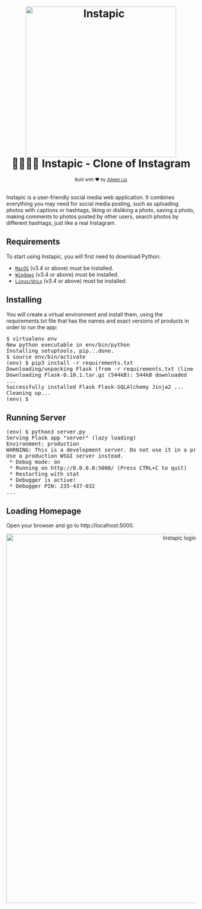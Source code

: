 <h1 align="center">
<a href="https://github.com/xinbeiliu/Instapic-project">
  <img alt="Instapic" src="https://www.brandchannel.com/wp-content/uploads/2016/05/instagram-new-logo-may-2016.jpg" width="400"></a>
  <br> 👍🏻👎🏻 Instapic - Clone of Instagram <br>
</h1>

<div align="center">
  <sub> Built with ❤︎ by
    <a href="https://github.com/xinbeiliu/">Aileen Liu</a>
</div>
<br>
  
Instapic is a user-friendly social media web application. It combines everything you may need for social media posting, such as uploading photos with captions or hashtags, liking or disliking a photo, saving a photo, making comments to photos posted by other users, search photos by different hashtags, just like a real Instagram.

## Requirements

To start using Instapic, you will first need to download Python:

- [`MacOS`](https://www.python.org/downloads/) (v3.4 or above) must be installed.
- [`Windows`](https://www.python.org/downloads/windows/) (v3.4 or above) must be installed.
- [`Linux/Unix`](https://www.python.org/downloads/source/) (v3.4 or above) must be installed.

## Installing

<p>You will create a virtual environment and install them, using the requirements.txt
file that has the names and exact versions of products in order to run the app:</p>
<pre>
$ <span>virtualenv</span> <span>env</span>
New python executable in env/bin/python
Installing setuptools, pip...done.
$ <span>source env/bin/activate</span>
(env) $ <span>pip3</span> <span>install -r requirements.txt</span>
Downloading/unpacking Flask (from -r requirements.txt (line 1))
Downloading Flask-0.10.1.tar.gz (544kB): 544kB downloaded
<span>...</span>
Successfully installed Flask Flask-SQLAlchemy Jinja2 <span class="tan">...</span>
Cleaning up...
(env) $
</pre>

## Running Server

<pre>
(env) $ <span>python3 server.py</span>
Serving Flask app "server" (lazy loading)
Environment: production
WARNING: This is a development server. Do not use it in a production deployment.
Use a production WSGI server instead.
 * Debug mode: on
 * Running on http://0.0.0.0:5000/ (Press CTRL+C to quit)
 * Restarting with stat
 * Debugger is active!
 * Debugger PIN: 235-437-032
<span>...</span>
</pre>

## Loading Homepage

Open your browser and go to http://localhost:5000.
<p align="center">
  <img alt="Instapic login and logout" src="https://gfycat.com/genuinesimilarasiandamselfly" width="980px">
</p>
